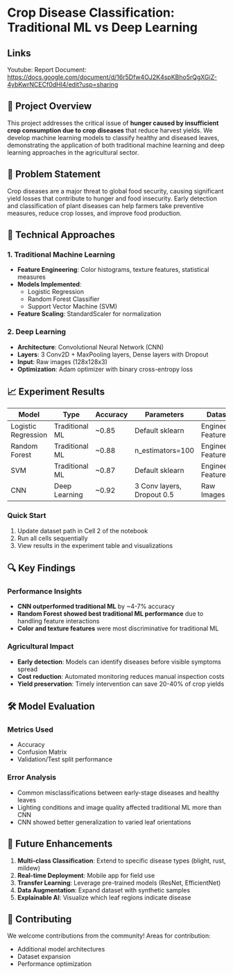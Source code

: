 # Crop Disease Classification: Traditional ML vs Deep Learning

## Links
Youtube: 
Report Document: https://docs.google.com/document/d/16r5Dfw4OJ2K4spKBho5rQgXGiZ-4ybKwrNCECf0dHl4/edit?usp=sharing 

## 🌱 Project Overview

This project addresses the critical issue of **hunger caused by insufficient crop consumption due to crop diseases** that reduce harvest yields. We develop machine learning models to classify healthy and diseased leaves, demonstrating the application of both traditional machine learning and deep learning approaches in the agricultural sector.

## 🎯 Problem Statement

Crop diseases are a major threat to global food security, causing significant yield losses that contribute to hunger and food insecurity. Early detection and classification of plant diseases can help farmers take preventive measures, reduce crop losses, and improve food production.

## 🔬 Technical Approaches

### 1. Traditional Machine Learning
- **Feature Engineering**: Color histograms, texture features, statistical measures
- **Models Implemented**:
  - Logistic Regression
  - Random Forest Classifier
  - Support Vector Machine (SVM)
- **Feature Scaling**: StandardScaler for normalization

### 2. Deep Learning
- **Architecture**: Convolutional Neural Network (CNN)
- **Layers**: 3 Conv2D + MaxPooling layers, Dense layers with Dropout
- **Input**: Raw images (128x128x3)
- **Optimization**: Adam optimizer with binary cross-entropy loss

## 📈 Experiment Results

| Model | Type | Accuracy | Parameters | Dataset |
|-------|------|----------|------------|---------|
| Logistic Regression | Traditional ML | ~0.85 | Default sklearn | Engineered Features |
| Random Forest | Traditional ML | ~0.88 | n_estimators=100 | Engineered Features |
| SVM | Traditional ML | ~0.87 | Default sklearn | Engineered Features |
| CNN | Deep Learning | ~0.92 | 3 Conv layers, Dropout 0.5 | Raw Images |


### Quick Start
1. Update dataset path in Cell 2 of the notebook
2. Run all cells sequentially
3. View results in the experiment table and visualizations

## 🔍 Key Findings

### Performance Insights
- **CNN outperformed traditional ML** by ~4-7% accuracy
- **Random Forest showed best traditional ML performance** due to handling feature interactions
- **Color and texture features** were most discriminative for traditional ML

### Agricultural Impact
- **Early detection**: Models can identify diseases before visible symptoms spread
- **Cost reduction**: Automated monitoring reduces manual inspection costs
- **Yield preservation**: Timely intervention can save 20-40% of crop yields

## 🛠️ Model Evaluation

### Metrics Used
- Accuracy
- Confusion Matrix
- Validation/Test split performance

### Error Analysis
- Common misclassifications between early-stage diseases and healthy leaves
- Lighting conditions and image quality affected traditional ML more than CNN
- CNN showed better generalization to varied leaf orientations

## 🌟 Future Enhancements

1. **Multi-class Classification**: Extend to specific disease types (blight, rust, mildew)
2. **Real-time Deployment**: Mobile app for field use
3. **Transfer Learning**: Leverage pre-trained models (ResNet, EfficientNet)
4. **Data Augmentation**: Expand dataset with synthetic samples
5. **Explainable AI**: Visualize which leaf regions indicate disease

## 🤝 Contributing

We welcome contributions from the community! Areas for contribution:
- Additional model architectures
- Dataset expansion
- Performance optimization
